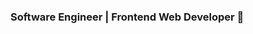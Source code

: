 ### Software Engineer | Frontend Web Developer 👋

<!--

-🔭 I’m currently working on building .

-👨🏾‍💻 All of my projects are available at .....

-📝 I regularly write articles on https://annorcode.hashnode.dev/

-📫 How to reach me Ahmedamiin006@gmail.com

*⚡ Fun fact: Traveling and playing video game.



-->
